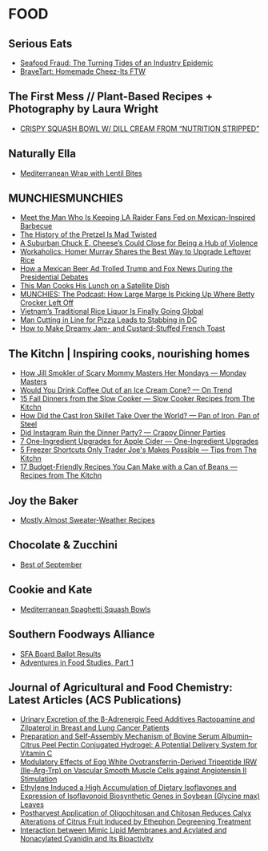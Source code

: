 # FOOD

## Serious Eats
- [Seafood Fraud: The Turning Tides of an Industry Epidemic](http://feeds.seriouseats.com/~r/seriouseatsfeaturesvideos/~3/DTIEhkG85TY/seafood-fraud-mislabeled-fish-resolution.html)
- [BraveTart: Homemade Cheez-Its FTW](http://feeds.seriouseats.com/~r/seriouseatsfeaturesvideos/~3/qxYzc-3-JUA/how-to-make-homemade-diy-cheez-its.html)

## The First Mess // Plant-Based Recipes + Photography by Laura Wright
- [CRISPY SQUASH BOWL W/ DILL CREAM FROM “NUTRITION STRIPPED”](http://feedproxy.google.com/~r/TheFirstMess/~3/bxJ251tMLgs/)

## Naturally Ella
- [Mediterranean Wrap with Lentil Bites](http://feedproxy.google.com/~r/NaturallyElla/~3/i6ETH5uPTbE/)

## MUNCHIESMUNCHIES
- [Meet the Man Who Is Keeping LA Raider Fans Fed on Mexican-Inspired Barbecue](https://munchies.vice.com/en/articles/meet-the-man-who-is-keeping-la-raider-fans-fed-on-mexican-inspired-barbecue)
- [The History of the Pretzel Is Mad Twisted](https://munchies.vice.com/en/articles/the-history-of-the-pretzel-is-mad-twisted)
- [A Suburban Chuck E. Cheese’s Could Close for Being a Hub of Violence](https://munchies.vice.com/en/articles/a-suburban-chuck-e-cheeses-could-close-for-being-a-hub-of-violence)
- [Workaholics: Homer Murray Shares the Best Way to Upgrade Leftover Rice](https://munchies.vice.com/en/articles/workaholics-homer-murray-shares-the-best-way-to-upgrade-leftover-rice)
- [How a Mexican Beer Ad Trolled Trump and Fox News During the Presidential Debates](https://munchies.vice.com/en/articles/how-a-mexican-beer-ad-trolled-trump-and-fox-news-during-the-presidential-debates)
- [This Man Cooks His Lunch on a Satellite Dish](https://munchies.vice.com/en/articles/this-man-cooks-his-lunch-on-a-satellite-dish)
- [MUNCHIES: The Podcast: How Large Marge Is Picking Up Where Betty Crocker Left Off](https://munchies.vice.com/en/articles/munchies-the-podcast-how-large-marge-is-picking-up-where-betty-crocker-left-off)
- [Vietnam’s Traditional Rice Liquor Is Finally Going Global](https://munchies.vice.com/en/articles/vietnams-traditional-rice-liquor-is-finally-going-global)
- [Man Cutting in Line for Pizza Leads to Stabbing in DC](https://munchies.vice.com/en/articles/man-cutting-in-line-for-pizza-leads-to-stabbing-in-dc)
- [How to Make Dreamy Jam- and Custard-Stuffed French Toast](https://munchies.vice.com/en/articles/stuff-yourself-with-this-stuffed-french-toast)

## The Kitchn | Inspiring cooks, nourishing homes
- [How Jill Smokler of Scary Mommy Masters Her Mondays — Monday Masters](http://feedproxy.google.com/~r/apartmenttherapy/thekitchn/~3/jaCRVOAO4Yc/how-author-jill-smokler-masters-her-mondays-234790)
- [Would You Drink Coffee Out of an Ice Cream Cone? — On Trend](http://feedproxy.google.com/~r/apartmenttherapy/thekitchn/~3/7Qz0xx76cJk/would-you-drink-coffee-out-of-an-ice-cream-cone-236856)
- [15 Fall Dinners from the Slow Cooker — Slow Cooker Recipes from The Kitchn](http://feedproxy.google.com/~r/apartmenttherapy/thekitchn/~3/NfhXjtnD1pY/15-fall-dinners-from-the-slow-cooker-recipes-from-the-kitchn-224309)
- [How Did the Cast Iron Skillet Take Over the World? — Pan of Iron, Pan of Steel](http://feedproxy.google.com/~r/apartmenttherapy/thekitchn/~3/jLCVNKLSSOc/how-did-the-cast-iron-skillet-take-over-the-world-235287)
- [Did Instagram Ruin the Dinner Party? — Crappy Dinner Parties](http://feedproxy.google.com/~r/apartmenttherapy/thekitchn/~3/qVtFfLpkxAY/did-instagram-ruin-the-dinner-party-236425)
- [7 One-Ingredient Upgrades for Apple Cider — One-Ingredient Upgrades](http://feedproxy.google.com/~r/apartmenttherapy/thekitchn/~3/wFaS1cyWZUg/7-one-ingredient-upgrades-for-apple-cider-235292)
- [5 Freezer Shortcuts Only Trader Joe's Makes Possible — Tips from The Kitchn](http://feedproxy.google.com/~r/apartmenttherapy/thekitchn/~3/hrNw2292J5o/5-freezer-shortcuts-only-trader-joes-makes-possible-235248)
- [17 Budget-Friendly Recipes You Can Make with a Can of Beans — Recipes from The Kitchn](http://feedproxy.google.com/~r/apartmenttherapy/thekitchn/~3/hPyVbT3P87k/17-budget-friendly-recipes-you-can-make-with-a-can-of-beans-236850)

## Joy the Baker
- [Mostly Almost Sweater-Weather Recipes](http://joythebaker.com/2016/09/mostly-almost-sweater-weather-recipes/)

## Chocolate & Zucchini
- [Best of September](http://chocolateandzucchini.com/series/best-of/best-of-september/)

## Cookie and Kate
- [Mediterranean Spaghetti Squash Bowls](http://feedproxy.google.com/~r/CookieAndKate/~3/Pap9ByvFpSM/)

## Southern Foodways Alliance
- [SFA Board Ballot Results](http://www.southernfoodways.org/sfa-board-ballot-results/)
- [Adventures in Food Studies, Part 1](http://www.southernfoodways.org/adventures-in-food-studies-part-1/)

## Journal of Agricultural and Food Chemistry: Latest Articles (ACS Publications)
- [Urinary Excretion of the β-Adrenergic
Feed Additives Ractopamine and Zilpaterol in Breast and Lung Cancer
Patients](http://feedproxy.google.com/~r/acs/jafcau/~3/mzX1RBW5SV4/acs.jafc.6b02723)
- [Preparation and Self-Assembly Mechanism of Bovine
Serum Albumin–Citrus Peel Pectin Conjugated Hydrogel: A Potential
Delivery System for Vitamin C](http://feedproxy.google.com/~r/acs/jafcau/~3/pYYMO7aWwlQ/acs.jafc.6b02966)
- [Modulatory Effects of Egg White Ovotransferrin-Derived
Tripeptide IRW (Ile-Arg-Trp) on Vascular Smooth Muscle Cells against
Angiotensin II Stimulation](http://feedproxy.google.com/~r/acs/jafcau/~3/OyLuCnlPiN8/acs.jafc.6b03513)
- [Ethylene Induced a High Accumulation of Dietary Isoflavones
and Expression of Isoflavonoid Biosynthetic Genes in Soybean (Glycine max) Leaves](http://feedproxy.google.com/~r/acs/jafcau/~3/ZaaN2H58Y24/acs.jafc.6b02543)
- [Postharvest Application of Oligochitosan and Chitosan
Reduces Calyx Alterations of Citrus Fruit Induced by Ethephon Degreening
Treatment](http://feedproxy.google.com/~r/acs/jafcau/~3/gcCob8UKFKA/acs.jafc.6b02534)
- [Interaction between Mimic Lipid Membranes and Acylated
and Nonacylated Cyanidin and Its Bioactivity](http://feedproxy.google.com/~r/acs/jafcau/~3/No4xU1_H-3g/acs.jafc.6b03066)


